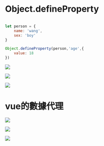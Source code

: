 # Object.defineProperty
```js

let person = {
	name: 'wang',
	sex: 'boy'
}

Object.defineProperty(person,'age',{
	value: 18
})

```

![](https://i.imgur.com/O8GOymP.png)
 
![](https://i.imgur.com/JQdjwfy.png)

![](https://i.imgur.com/j5BTrOF.png)

# vue的數據代理


![](https://i.imgur.com/NzIqeYi.png)

![](https://i.imgur.com/DjVUUMp.png)

![](https://i.imgur.com/3hNfOWW.png)
